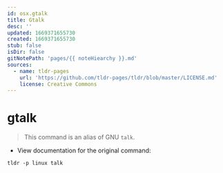 ```yaml
---
id: osx.gtalk
title: Gtalk
desc: ''
updated: 1669371655730
created: 1669371655730
stub: false
isDir: false
gitNotePath: 'pages/{{ noteHiearchy }}.md'
sources:
  - name: tldr-pages
    url: 'https://github.com/tldr-pages/tldr/blob/master/LICENSE.md'
    license: Creative Commons
---
```

# gtalk

> This command is an alias of GNU `talk`.

- View documentation for the original command:

`tldr -p linux talk`

